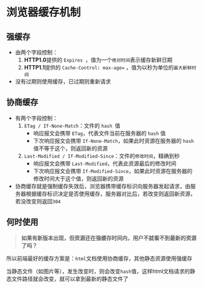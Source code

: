 # 浏览器缓存机制

## 强缓存

- 由两个字段控制：
  1. **HTTP1.0**提供的 `Expires `，值为⼀个`绝对时间`表示缓存新鲜⽇期 
  2. **HTTP1.1**提供的 `Cache-Control: max-age=` ，值为以秒为单位的`最大新鲜时间`
- 没有过期则使用缓存，已过期则重新请求

## 协商缓存

- 有两个字段控制：
  1. `ETag / If-None-Match`：文件的 `hash `值
     - 响应报文会携带 `ETag`，代表文件当前在服务器的 `hash` 值
     - 下次响应报文会携带 `If-None-Match`，如果此时资源在服务器的 `hash` 值不等于这个，则返回新的资源
  2. `Last-Modified / If-Modified-Since`：文件的`修改时间`，精确到秒
     - 响应报文会携带 `Last-Modified`，代表此资源最后的修改时间
     - 下次响应报文会携带 `If-Modified-Since`，如果此时资源在服务器的修改时间大于这个值，则返回新的资源
- 协商缓存就是强制缓存失效后，浏览器携带缓存标识向服务器发起请求，由服务器根据缓存标识决定是否使用缓存，服务器对比后，若改变则返回新资源，若没改变则返回`304`

## 何时使用

> **如果有新版本出现，但资源还在强缓存时间内，用户不就看不到最新的资源了吗？**

所以前端最好的缓存方案是：`html`文档使用协商缓存，其他静态资源使用强缓存

当静态文件（如图片等），发生改变时，则会改变`hash`值，这样html文档请求的静态文件路径就会改变，就可以拿到最新的静态文件了